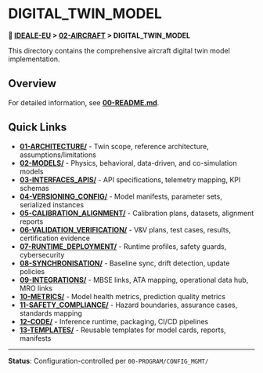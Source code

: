 # DIGITAL_TWIN_MODEL

**📍 [IDEALE-EU](../../) > [02-AIRCRAFT](../) > DIGITAL_TWIN_MODEL**

This directory contains the comprehensive aircraft digital twin model implementation.

## Overview

For detailed information, see **[00-README.md](00-README.md)**.

## Quick Links

- **[01-ARCHITECTURE/](01-ARCHITECTURE/)** - Twin scope, reference architecture, assumptions/limitations
- **[02-MODELS/](02-MODELS/)** - Physics, behavioral, data-driven, and co-simulation models
- **[03-INTERFACES_APIS/](03-INTERFACES_APIS/)** - API specifications, telemetry mapping, KPI schemas
- **[04-VERSIONING_CONFIG/](04-VERSIONING_CONFIG/)** - Model manifests, parameter sets, serialized instances
- **[05-CALIBRATION_ALIGNMENT/](05-CALIBRATION_ALIGNMENT/)** - Calibration plans, datasets, alignment reports
- **[06-VALIDATION_VERIFICATION/](06-VALIDATION_VERIFICATION/)** - V&V plans, test cases, results, certification evidence
- **[07-RUNTIME_DEPLOYMENT/](07-RUNTIME_DEPLOYMENT/)** - Runtime profiles, safety guards, cybersecurity
- **[08-SYNCHRONISATION/](08-SYNCHRONISATION/)** - Baseline sync, drift detection, update policies
- **[09-INTEGRATIONS/](09-INTEGRATIONS/)** - MBSE links, ATA mapping, operational data hub, MRO links
- **[10-METRICS/](10-METRICS/)** - Model health metrics, prediction quality metrics
- **[11-SAFETY_COMPLIANCE/](11-SAFETY_COMPLIANCE/)** - Hazard boundaries, assurance cases, standards mapping
- **[12-CODE/](12-CODE/)** - Inference runtime, packaging, CI/CD pipelines
- **[13-TEMPLATES/](13-TEMPLATES/)** - Reusable templates for model cards, reports, manifests

---

**Status**: Configuration-controlled per `00-PROGRAM/CONFIG_MGMT/`
